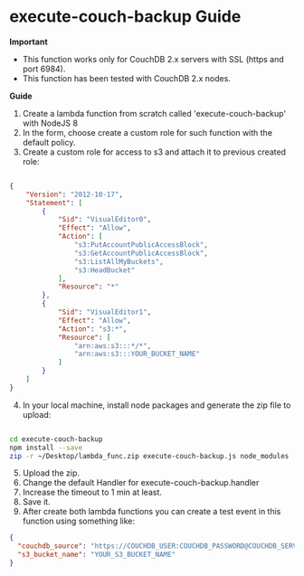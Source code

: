 execute-couch-backup Guide
=========

**Important**

* This function works only for CouchDB 2.x servers with SSL (https and port 6984).
* This function has been tested with CouchDB 2.x nodes.

**Guide**

1. Create a lambda function from scratch called 'execute-couch-backup' with NodeJS 8
2. In the form, choose create a custom role for such function with the default policy.
3. Create a custom role for access to s3 and attach it to previous created role:

```json

{
    "Version": "2012-10-17",
    "Statement": [
        {
            "Sid": "VisualEditor0",
            "Effect": "Allow",
            "Action": [
                "s3:PutAccountPublicAccessBlock",
                "s3:GetAccountPublicAccessBlock",
                "s3:ListAllMyBuckets",
                "s3:HeadBucket"
            ],
            "Resource": "*"
        },
        {
            "Sid": "VisualEditor1",
            "Effect": "Allow",
            "Action": "s3:*",
            "Resource": [
                "arn:aws:s3:::*/*",
                "arn:aws:s3:::YOUR_BUCKET_NAME"
            ]
        }
    ]
}

```

4. In your local machine, install node packages and generate the zip file to upload:

```bash

cd execute-couch-backup
npm install --save 
zip -r ~/Desktop/lambda_func.zip execute-couch-backup.js node_modules

```

5. Upload the zip.
6. Change the default Handler for execute-couch-backup.handler
7. Increase the timeout to 1 min at least.
8. Save it.
9. After create both lambda functions you can create a test event in this function using something like:

```json
{
  "couchdb_source": "https://COUCHDB_USER:COUCHDB_PASSWORD@COUCHDB_SERVER_DNS:6984/DATABASE_TO_BACKUP",
  "s3_bucket_name": "YOUR_S3_BUCKET_NAME"
}
```




